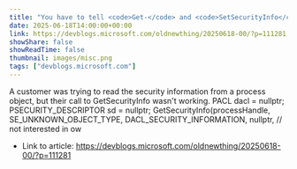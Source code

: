 ```yaml
---
title: "You have to tell <code>Get-</code> and <code>Set­Security­Info</code> the object type, you can't make it guess"
date: 2025-06-18T14:00:00+00:00
link: https://devblogs.microsoft.com/oldnewthing/20250618-00/?p=111281
showShare: false
showReadTime: false
thumbnail: images/misc.png
tags: ["devblogs.microsoft.com"]
---
```

A customer was trying to read the security information from a process object, but their call to Get­Security­Info wasn't working. PACL dacl = nullptr; PSECURITY_DESCRIPTOR sd = nullptr; GetSecurityInfo(processHandle, SE_UNKNOWN_OBJECT_TYPE, DACL_SECURITY_INFORMATION, nullptr, // not interested in ow

- Link to article: https://devblogs.microsoft.com/oldnewthing/20250618-00/?p=111281